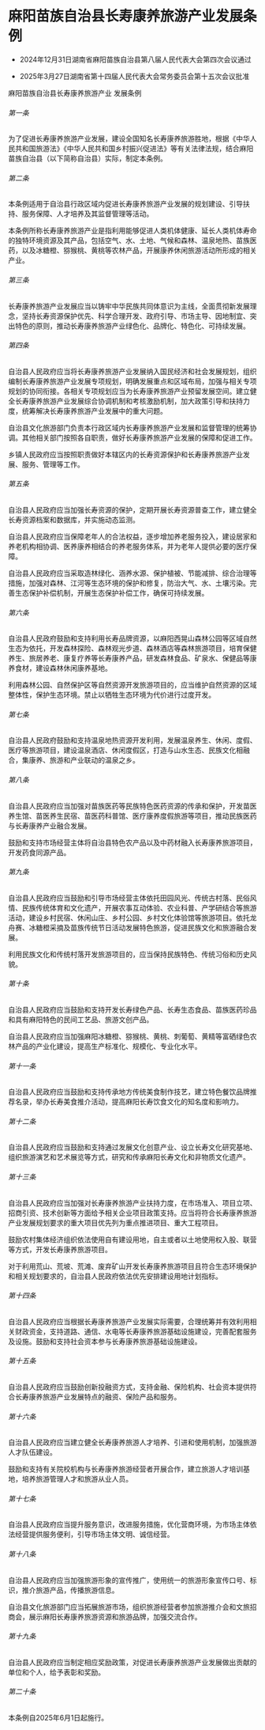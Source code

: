 # 麻阳苗族自治县长寿康养旅游产业发展条例

- 2024年12月31日湖南省麻阳苗族自治县第八届人民代表大会第四次会议通过

- 2025年3月27日湖南省第十四届人民代表大会常务委员会第十五次会议批准

<!-- INFO END -->

麻阳苗族自治县长寿康养旅游产业 发展条例

###### 第一条

为了促进长寿康养旅游产业发展，建设全国知名长寿康养旅游胜地，根据《中华人民共和国旅游法》《中华人民共和国乡村振兴促进法》等有关法律法规，结合麻阳苗族自治县（以下简称自治县）实际，制定本条例。

###### 第二条

本条例适用于自治县行政区域内促进长寿康养旅游产业发展的规划建设、引导扶持、服务保障、人才培养及其监督管理等活动。

本条例所称长寿康养旅游产业是指利用能够促进人类机体健康、延长人类机体寿命的独特环境资源及其产品，包括空气、水、土地、气候和森林、温泉地热、苗族医药，以及冰糖橙、猕猴桃、黄桃等农林产品，开展康养休闲旅游活动所形成的相关产业。

###### 第三条

长寿康养旅游产业发展应当以铸牢中华民族共同体意识为主线，全面贯彻新发展理念，坚持长寿资源保护优先、科学合理开发、政府引导、市场主导、因地制宜、突出特色的原则，推动长寿康养旅游产业绿色化、品牌化、特色化、可持续发展。

###### 第四条

自治县人民政府应当将长寿康养旅游产业发展纳入国民经济和社会发展规划，组织编制长寿康养旅游产业发展专项规划，明确发展重点和区域布局，加强与相关专项规划的协同衔接。各相关专项规划应当为长寿康养旅游产业预留发展空间。建立健全长寿康养旅游产业发展综合协调机制和考核激励机制，加大政策引导和扶持力度，统筹解决长寿康养旅游产业发展中的重大问题。

自治县文化旅游部门负责本行政区域内长寿康养旅游产业发展和监督管理的统筹协调。其他相关部门按照各自职责，做好长寿康养旅游产业发展的保障和促进工作。

乡镇人民政府应当按照职责做好本辖区内的长寿资源保护和长寿康养旅游产业发展、服务、管理等工作。

###### 第五条

自治县人民政府应当加强长寿资源的保护，定期开展长寿资源普查工作，建立健全长寿资源档案和数据库，并实施动态监测。

自治县人民政府应当保障老年人的合法权益，逐步增加养老服务投入，建设居家和养老机构相协调、医养康养相结合的养老服务体系，并为老年人提供必要的医疗保障。

自治县人民政府应当采取造林绿化、涵养水源、保护植被、节能减排、综合治理等措施，加强对森林、江河等生态环境的保护和修复，防治大气、水、土壤污染。完善生态保护补偿机制，开展生态保护补偿工作，确保可持续发展。

###### 第六条

自治县人民政府鼓励和支持利用长寿品牌资源，以麻阳西晃山森林公园等区域自然生态为依托，开发森林探险、森林观光步道、森林酒店等森林旅游项目，培育保健养生、旅居养老、康复疗养等长寿康养产品，研发森林食品、矿泉水、保健品等康养食材，建设森林休闲康养基地。

利用森林公园、自然保护区等自然资源开发旅游项目的，应当维护自然资源的区域整体性，保护生态环境。禁止以牺牲生态环境为代价进行过度开发。

###### 第七条

自治县人民政府鼓励和支持温泉地热资源开发利用，发展温泉养生、休闲、度假、医疗等旅游项目，建设温泉酒店、休闲度假区，打造与山水生态、民族文化相融合，集康养、旅游和产业联动的温泉之乡。

###### 第八条

自治县人民政府应当加强对苗族医药等民族特色医药资源的传承和保护，开发苗医养生馆、苗医养生民宿、苗医药科普馆、医疗康养度假旅游等项目，推动民族医药与长寿康养产业融合发展。

鼓励和支持市场经营主体将自治县特色农产品以及中药材融入长寿康养旅游项目，开发药食同源产品。

###### 第九条

自治县人民政府应当鼓励和引导市场经营主体依托田园风光、传统古村落、民俗风情、民族传统体育和文化遗产，开展农事互动体验、农业科普、产学研结合等旅游活动，建设乡村民宿、休闲山庄、乡村公园、乡村文化体验馆等旅游项目。依托龙舟赛、冰糖橙采摘及苗族传统节日活动发展特色旅游，促进民族文化和旅游融合发展。

利用民族文化和传统村落开发旅游项目的，应当保持民族特色、传统习俗和历史风貌。

###### 第十条

自治县人民政府应当鼓励和支持开发长寿绿色产品、长寿生态食品、苗族医药珍品和具有麻阳特色的民间工艺品、旅游文创产品。

自治县人民政府应当加强麻阳冰糖橙、猕猴桃、黄桃、刺葡萄、黄精等富硒绿色农林产品的产业化建设，提高生产标准化、规模化、专业化水平。

###### 第十一条

自治县人民政府应当鼓励和支持传承地方传统美食制作技艺，建立特色餐饮品牌推荐名录，举办长寿美食推介活动，提高麻阳长寿饮食文化的知名度和影响力。

###### 第十二条

自治县人民政府应当鼓励和支持通过发展文化创意产业、设立长寿文化研究基地、组织旅游演艺和艺术展览等方式，研究和传承麻阳长寿文化和非物质文化遗产。

###### 第十三条

自治县人民政府应当加强对长寿康养旅游产业扶持力度，在市场准入、项目立项、招商引资、技术创新等方面给予相关企业项目政策支持。应当将符合长寿康养旅游产业发展规划要求的重大项目优先列为重点推进项目、重大工程项目。

鼓励农村集体经济组织依法使用自有建设用地，自主或者以土地使用权入股、联营等方式，开发长寿康养旅游项目。

对于利用荒山、荒坡、荒滩、废弃矿山开发长寿康养旅游项目且符合生态环境保护和相关规划要求的，自治县人民政府依法优先安排建设用地计划指标。

###### 第十四条

自治县人民政府应当根据长寿康养旅游产业发展实际需要，合理统筹并有效利用相关财政资金，支持道路、通信、水电等长寿康养旅游基础设施建设，完善配套服务及设施。鼓励和支持社会资本参与长寿康养旅游基础设施建设。

###### 第十五条

自治县人民政府应当鼓励创新投融资方式，支持金融、保险机构、社会资本提供符合长寿康养旅游产业发展特点的融资、保险产品和服务。

###### 第十六条

自治县人民政府应当建立健全长寿康养旅游人才培养、引进和使用机制，加强旅游人才队伍建设。

鼓励和支持有关院校机构与长寿康养旅游经营者开展合作，建立旅游人才培训基地，培养旅游管理人才和旅游从业人员。

###### 第十七条

自治县人民政府应当提升服务意识，改进服务措施，优化营商环境，为市场主体依法经营提供服务便利，引导市场主体文明、诚信经营。

###### 第十八条

自治县人民政府应当加强旅游形象的宣传推广，使用统一的旅游形象宣传口号、标识，推介旅游产品，传播旅游信息。

自治县文化旅游部门应当拓展旅游市场，组织旅游经营者参加旅游推介会和文旅招商会，展示麻阳长寿康养旅游资源和旅游品牌，加强交流合作。

###### 第十九条

自治县人民政府应当制定相应奖励政策，对促进长寿康养旅游产业发展做出贡献的单位和个人，给予表彰和奖励。

###### 第二十条

本条例自2025年6月1日起施行。
